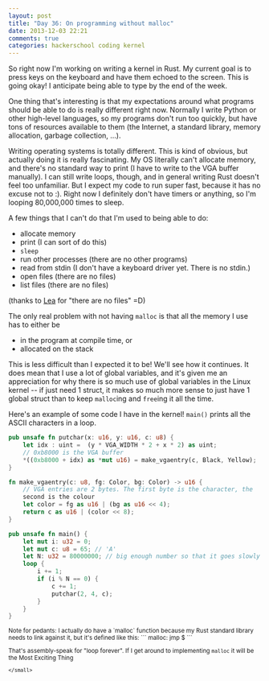 ```yaml
---
layout: post
title: "Day 36: On programming without malloc"
date: 2013-12-03 22:21
comments: true
categories: hackerschool coding kernel
---
```


So right now I'm working on writing a kernel in Rust. My current goal
is to press keys on the keyboard and have them echoed to the screen.
This is going okay! I anticipate being able to type by the end of the
week.

One thing that's interesting is that my expectations around what
programs should be able to do is really different right now. Normally
I write Python or other high-level languages, so my programs don't run
too quickly, but have tons of resources available to them (the
Internet, a standard library, memory allocation, garbage collection,
...).

Writing operating systems is totally different. This is kind of
obvious, but actually doing it is really fascinating. My OS literally
can't allocate memory, and there's no standard way to print (I have to
write to the VGA buffer manually). I can still write loops, though, and
in general writing Rust doesn't feel too unfamiliar. But I expect my
code to run super fast, because it has no excuse not to :). Right now
I definitely don't have timers or anything, so I'm looping 80,000,000
times to sleep.

A few things that I can't do that I'm used to being able to do:

* allocate memory
* print (I can sort of do this)
* `sleep`
* run other processes (there are no other programs)
* read from stdin (I don't have a keyboard driver yet. There is no stdin.)
* open files (there are no files)
* list files (there are no files)

(thanks to [Lea](http://instamatique.com/lea/) for "there are no
files" =D)

The only real problem with not having `malloc` is that all the memory
I use has to either be

* in the program at compile time, or
* allocated on the stack


This is less difficult than I expected it to be! We'll see how it
continues. It does mean that I use a lot of global variables, and it's
given me an appreciation for why there is so much use of global
variables in the Linux kernel -- if just need 1 struct, it makes so
much more sense to just have 1 global struct than to keep `malloc`ing
and `free`ing it all the time.


Here's an example of some code I have in the kernel! `main()` prints
all the ASCII characters in a loop.

```rust
pub unsafe fn putchar(x: u16, y: u16, c: u8) {
    let idx : uint =  (y * VGA_WIDTH * 2 + x * 2) as uint;
    // 0xb8000 is the VGA buffer
    *((0xb8000 + idx) as *mut u16) = make_vgaentry(c, Black, Yellow);
}

fn make_vgaentry(c: u8, fg: Color, bg: Color) -> u16 {
    // VGA entries are 2 bytes. The first byte is the character, the
    second is the colour
    let color = fg as u16 | (bg as u16 << 4);
    return c as u16 | (color << 8);
}

pub unsafe fn main() {
    let mut i: u32 = 0;
    let mut c: u8 = 65; // 'A'
    let N: u32 = 80000000; // big enough number so that it goes slowly
    loop {
        i += 1;
        if (i % N == 0) {
            c += 1;
            putchar(2, 4, c);
        }
    }
}
```




<small>
Note for pedants: I actually do have a `malloc` function because my
Rust standard library needs to link against it, but it's defined like
this:
```
malloc:
    jmp $
```

That's assembly-speak for "loop forever". If I get around to
implementing `malloc` it will be the Most Exciting Thing
```
</small>
